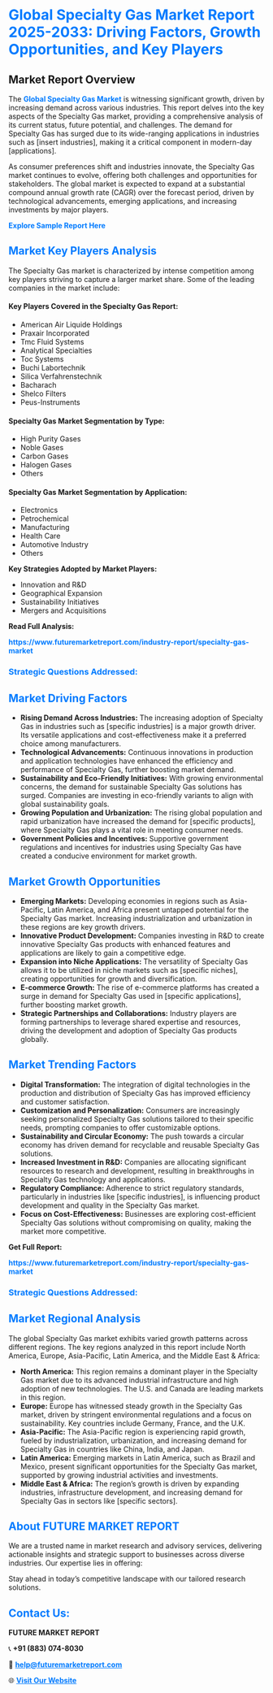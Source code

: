 <h1 style="color: #007BFF;">Global Specialty Gas Market Report 2025-2033: Driving Factors, Growth Opportunities, and Key Players</h1>

<section id="overview">
<h2>Market Report Overview</h2>
<p>The <a href="https://www.futuremarketreport.com/industry-report/specialty-gas-market" style="color: #007BFF; text-decoration: none;"><strong>Global Specialty Gas Market</strong></a> is witnessing significant growth, driven by increasing demand across various industries. This report delves into the key aspects of the Specialty Gas market, providing a comprehensive analysis of its current status, future potential, and challenges. The demand for Specialty Gas has surged due to its wide-ranging applications in industries such as [insert industries], making it a critical component in modern-day [applications].</p>
<p>As consumer preferences shift and industries innovate, the Specialty Gas market continues to evolve, offering both challenges and opportunities for stakeholders. The global market is expected to expand at a substantial compound annual growth rate (CAGR) over the forecast period, driven by technological advancements, emerging applications, and increasing investments by major players.</p>
</section>

<section id="overview">
<p><a href="https://www.futuremarketreport.com/request-sample/reportId=83904" style="color: #007BFF; text-decoration: none;"><strong>Explore Sample Report Here</strong></a></p>
</section>

<section id="key-players">
<h2 style="color: #007BFF;">Market Key Players Analysis</h2>
<p>The Specialty Gas market is characterized by intense competition among key players striving to capture a larger market share. Some of the leading companies in the market include:</p>
<h4>Key Players Covered in the Specialty Gas Report:</h4>
<ul><li>American Air Liquide Holdings</li><li>Praxair Incorporated</li><li>Tmc Fluid Systems</li><li>Analytical Specialties</li><li>Toc Systems</li><li>Buchi Labortechnik</li><li>Silica Verfahrenstechnik</li><li>Bacharach</li><li>Shelco Filters</li><li>Peus-Instruments</li></ul>
<h4>Specialty Gas Market Segmentation by Type:</h4>
<ul><li>High Purity Gases</li><li>Noble Gases</li><li>Carbon Gases</li><li>Halogen Gases</li><li>Others</li></ul>

<h4>Specialty Gas Market Segmentation by Application:</h4>
<ul><li>Electronics</li><li>Petrochemical</li><li>Manufacturing</li><li>Health Care</li><li>Automotive Industry</li><li>Others</li></ul>
<p><strong>Key Strategies Adopted by Market Players:</strong></p>
<ul>
<li>Innovation and R&D</li>
<li>Geographical Expansion</li>
<li>Sustainability Initiatives</li>
<li>Mergers and Acquisitions</li>
</ul>
</section>

<section>
<p><strong>Read Full Analysis: </strong></p><a href="https://www.futuremarketreport.com/industry-report/specialty-gas-market" style="color: #007BFF; text-decoration: none;"><strong>https://www.futuremarketreport.com/industry-report/specialty-gas-market</strong></a>
<h3 style="color: #007BFF;">Strategic Questions Addressed:</h3>
</section>

<section id="driving-factors">
<h2 style="color: #007BFF;">Market Driving Factors</h2>
<ul>
<li><strong>Rising Demand Across Industries:</strong> The increasing adoption of Specialty Gas in industries such as [specific industries] is a major growth driver. Its versatile applications and cost-effectiveness make it a preferred choice among manufacturers.</li>
<li><strong>Technological Advancements:</strong> Continuous innovations in production and application technologies have enhanced the efficiency and performance of Specialty Gas, further boosting market demand.</li>
<li><strong>Sustainability and Eco-Friendly Initiatives:</strong> With growing environmental concerns, the demand for sustainable Specialty Gas solutions has surged. Companies are investing in eco-friendly variants to align with global sustainability goals.</li>
<li><strong>Growing Population and Urbanization:</strong> The rising global population and rapid urbanization have increased the demand for [specific products], where Specialty Gas plays a vital role in meeting consumer needs.</li>
<li><strong>Government Policies and Incentives:</strong> Supportive government regulations and incentives for industries using Specialty Gas have created a conducive environment for market growth.</li>
</ul>
</section>

<section id="growth-opportunities">
<h2 style="color: #007BFF;">Market Growth Opportunities</h2>
<ul>
<li><strong>Emerging Markets:</strong> Developing economies in regions such as Asia-Pacific, Latin America, and Africa present untapped potential for the Specialty Gas market. Increasing industrialization and urbanization in these regions are key growth drivers.</li>
<li><strong>Innovative Product Development:</strong> Companies investing in R&D to create innovative Specialty Gas products with enhanced features and applications are likely to gain a competitive edge.</li>
<li><strong>Expansion into Niche Applications:</strong> The versatility of Specialty Gas allows it to be utilized in niche markets such as [specific niches], creating opportunities for growth and diversification.</li>
<li><strong>E-commerce Growth:</strong> The rise of e-commerce platforms has created a surge in demand for Specialty Gas used in [specific applications], further boosting market growth.</li>
<li><strong>Strategic Partnerships and Collaborations:</strong> Industry players are forming partnerships to leverage shared expertise and resources, driving the development and adoption of Specialty Gas products globally.</li>
</ul>
</section>

<section id="trending-factors">
<h2 style="color: #007BFF;">Market Trending Factors</h2>
<ul>
<li><strong>Digital Transformation:</strong> The integration of digital technologies in the production and distribution of Specialty Gas has improved efficiency and customer satisfaction.</li>
<li><strong>Customization and Personalization:</strong> Consumers are increasingly seeking personalized Specialty Gas solutions tailored to their specific needs, prompting companies to offer customizable options.</li>
<li><strong>Sustainability and Circular Economy:</strong> The push towards a circular economy has driven demand for recyclable and reusable Specialty Gas solutions.</li>
<li><strong>Increased Investment in R&D:</strong> Companies are allocating significant resources to research and development, resulting in breakthroughs in Specialty Gas technology and applications.</li>
<li><strong>Regulatory Compliance:</strong> Adherence to strict regulatory standards, particularly in industries like [specific industries], is influencing product development and quality in the Specialty Gas market.</li>
<li><strong>Focus on Cost-Effectiveness:</strong> Businesses are exploring cost-efficient Specialty Gas solutions without compromising on quality, making the market more competitive.</li>
</ul>
</section>

<section>
<p><strong>Get Full Report: </strong></p><a href="https://www.futuremarketreport.com/industry-report/specialty-gas-market" style="color: #007BFF; text-decoration: none;"><strong>https://www.futuremarketreport.com/industry-report/specialty-gas-market</strong></a>
<h3 style="color: #007BFF;">Strategic Questions Addressed:</h3>
</section>


<section id="regional-analysis">
<h2 style="color: #007BFF;">Market Regional Analysis</h2>
<p>The global Specialty Gas market exhibits varied growth patterns across different regions. The key regions analyzed in this report include North America, Europe, Asia-Pacific, Latin America, and the Middle East & Africa:</p>
<ul>
<li><strong>North America:</strong> This region remains a dominant player in the Specialty Gas market due to its advanced industrial infrastructure and high adoption of new technologies. The U.S. and Canada are leading markets in this region.</li>
<li><strong>Europe:</strong> Europe has witnessed steady growth in the Specialty Gas market, driven by stringent environmental regulations and a focus on sustainability. Key countries include Germany, France, and the U.K.</li>
<li><strong>Asia-Pacific:</strong> The Asia-Pacific region is experiencing rapid growth, fueled by industrialization, urbanization, and increasing demand for Specialty Gas in countries like China, India, and Japan.</li>
<li><strong>Latin America:</strong> Emerging markets in Latin America, such as Brazil and Mexico, present significant opportunities for the Specialty Gas market, supported by growing industrial activities and investments.</li>
<li><strong>Middle East & Africa:</strong> The region’s growth is driven by expanding industries, infrastructure development, and increasing demand for Specialty Gas in sectors like [specific sectors].</li>
</ul>
</section>

<footer>
<h2 style="color: #007BFF;">About FUTURE MARKET REPORT</h2>
<p>We are a trusted name in market research and advisory services, delivering actionable insights and strategic support to businesses across diverse industries. Our expertise lies in offering:</p>

<p>Stay ahead in today’s competitive landscape with our tailored research solutions.</p>

<h2 style="color: #007BFF;">Contact Us:</h2>
<p><strong>FUTURE MARKET REPORT</strong></p>
<p>📞 <strong>+91 (883) 074-8030</strong></p>
<p>📧 <strong><a href="mailto:help@futuremarketreport.com" style="color: #007BFF;">help@futuremarketreport.com</a></strong></p>
<p>🌐 <strong><a href="https://www.futuremarketreport.com/" style="color: #007BFF;">Visit Our Website</a></strong></p>
</footer>